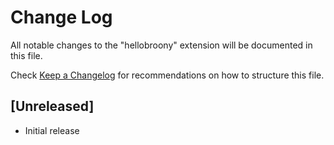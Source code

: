 # Change Log

All notable changes to the "hellobroony" extension will be documented in this file.

Check [Keep a Changelog](http://keepachangelog.com/) for recommendations on how to structure this file.

## [Unreleased]

- Initial release